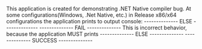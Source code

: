 This application is created for demonstrating .NET Native compiler bug.
At some configurations(Windows, .Net Native, etc.) in Release x86/x64 configurations the application prints to output console:
-------------- ELSE --------------
-------------- FAIL --------------
This is incorrect behavior, because the application MUST prints
-------------- ELSE --------------
-------------- SUCCESS --------------